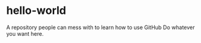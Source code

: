 # hello-world
A repository people can mess with to learn how to use GitHub 
Do whatever you want here. 
